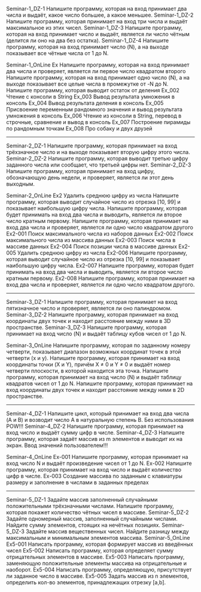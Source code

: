 Seminar-1_DZ-1
Напишите программу, которая на вход принимает два числа и выдаёт, какое число большее, а какое меньшее.
Seminar-1_DZ-2
Напишите программу, которая принимает на вход три числа и выдаёт максимальное из этих чисел.
Seminar-1_DZ-3
Напишите программу, которая на вход принимает число и выдаёт, является ли число чётным (делится ли оно на два без остатка).
Seminar-1_DZ-4
Напишите программу, которая на вход принимает число (N), а на выходе показывает все чётные числа от 1 до N.

Seminar-1_OnLine
Ex
Напишите программу, которая на вход принимает два числа и проверяет, является ли первое число квадратом второго
Напишите программу, которая на вход принимает одно число (N), а на выходе показывает все целые числа в промежутке от -N до N.
Напишите программу, которая выводит остаток от деления
Ex_002
Чтение с консоли в String
Ex_003
Вывод результата умножения в консоль
Ex_004
Вывод результата деления в консоль
Ex_005
Присвоение переменным рандомного значения и вывод результата умножения в консоль
Ex_006
Чтение из консоли в String, перевод в строчные, сравнение и вывод в консоль
Ex_007
Построение пирамиды по рандомным точкам
Ex_008
Про собаку и двух друзей

-----------------------------------------------------------------------------------------------------------------------------

Seminar-2_DZ-1
Напишите программу, которая принимает на вход трёхзначное число и на выходе показывает вторую цифру этого числа.
Seminar-2_DZ-2
Напишите программу, которая выводит третью цифру заданного числа или сообщает, что третьей цифры нет.
Seminar-2_DZ-3
Напишите программу, которая принимает на вход цифру, обозначающую день недели, и проверяет, является ли этот день выходным.

Seminar-2_OnLine
Ex2
Удалить среднюю цифру из числа
Напишите программу, которая выводит случайное число из отрезка [10, 99] и показывает наибольшую цифру числа.
Напишите программу, которая будет принимать на вход два числа и выводить, является ли второе число кратным первому.
Напишите программу, которая принимает на вход два числа и проверяет, является ли одно число квадратом другого
Ex2-001
Поиск максимального числа из наборов данных
Ex2-002
Поиск максимального числа из массива данных
Ex2-003
Поиск числа в массиве данных
Ex2-004
Поиск позиции числа в массиве данных
Ex2-005
Удалить среднюю цифру из числа
Ex2-006
Напишите программу, которая выводит случайное число из отрезка [10, 99] и показывает наибольшую цифру числа.
Ex2-007
Напишите программу, которая будет принимать на вход два числа и выводить, является ли второе число кратным первому.
Ex2-008
Напишите программу, которая принимает на вход два числа и проверяет, является ли одно число квадратом другого.

-----------------------------------------------------------------------------------------------------------------------------

Seminar-3_DZ-1
Напишите программу, которая принимает на вход пятизначное число и проверяет, является ли оно палиндромом.
Seminar-3_DZ-2
Напишите программу, которая принимает на вход координаты двух точек и находит расстояние между ними в 3D пространстве.
Seminar-3_DZ-3
Напишите программу, которая принимает на вход число (N) и выдаёт таблицу кубов чисел от 1 до N.

Seminar-3_OnLine
Напишите программу, которая по заданному номеру четверти, показывает диапазон возможных координат точек в этой четверти (x и y).
Напишите программу, которая принимает на вход координаты точки (X и Y), причём X ≠ 0 и Y ≠ 0 и выдаёт номер четверти плоскости, в которой находится эта точка.
Напишите программу, которая принимает на вход число (N) и выдаёт таблицу квадратов чисел от 1 до N.
Напишите программу, которая принимает на вход координаты двух точек и находит расстояние между ними в 2D пространстве.

-----------------------------------------------------------------------------------------------------------------------------

Seminar-4_DZ-1
Напишите цикл, который принимает на вход два числа (A и B) и возводит число A в натуральную степень B. Без использования POW!!!
Seminar-4_DZ-2
Напишите программу, которая принимает на вход число и выдаёт сумму цифр в числе.
Seminar-4_DZ-3
Напишите программу, которая задаёт массив из m элементов и выводит их на экран. Ввод значений пользователем!!!

Seminar-4_OnLine
Ex-001
Напишите программу, которая принимает на вход число N и выдаёт произведение чисел от 1 до N.
Ex-002
Напишите программу, которая принимает на вход число и выдаёт количество цифр в числе.
Ex-003
Создание массива по заданным с клавиатуры размеру и заполнение в числами в заданных пределах

-----------------------------------------------------------------------------------------------------------------------------

Seminar-5_DZ-1
Задайте массив заполненный случайными положительными трёхзначными числами. Напишите программу, которая покажет количество чётных чисел в массиве.
Seminar-5_DZ-2
Задайте одномерный массив, заполненный случайными числами. Найдите сумму элементов, стоящих на нечётных позициях.
Seminar-5_DZ-3
Задайте массив вещественных чисел. Найдите разницу между максимальным и минимальным элементов массива.
Seminar-5_OnLine
Ex5-001
Написать программу, которая формирует массив из введённых чисел
Ex5-002
Написать программу, которая определяет сумму отрицательных элементов в массиве.
Ex5-003
Написать программу, заменяющую положительные элементы массива на отрицательные и наоборот.
Ex5-004
Написать программу, определяющую, присутствует ли заданное число в массиве.
Ex5-005
Задать массив из n элементов, определить кол-во элементов, принадлежащих отрезку [a,b].
